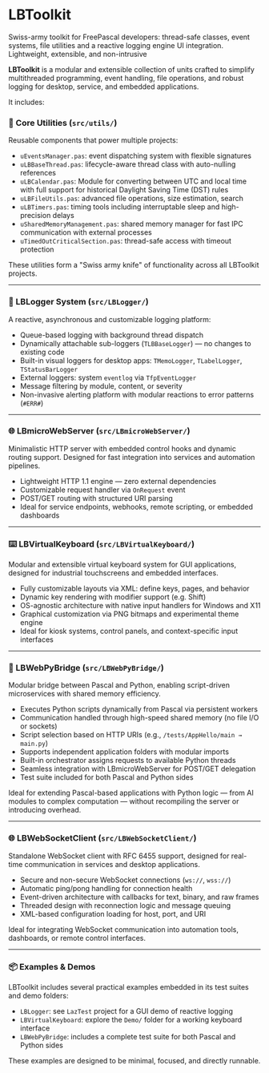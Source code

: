 # LBToolkit
Swiss-army toolkit for FreePascal developers: thread-safe classes, event systems, file utilities and a reactive logging engine UI integration. Lightweight, extensible, and non-intrusive

**LBToolkit** is a modular and extensible collection of units crafted to simplify multithreaded programming, event handling, file operations, and robust logging for desktop, service, and embedded applications.

It includes:

### 🔧 Core Utilities (`src/utils/`)
Reusable components that power multiple projects:
- `uEventsManager.pas`: event dispatching system with flexible signatures
- `uLBBaseThread.pas`: lifecycle-aware thread class with auto-nulling references
- `uLBCalendar.pas`: Module for converting between UTC and local time with full support for historical Daylight Saving Time (DST) rules
- `uLBFileUtils.pas`: advanced file operations, size estimation, search
- `uLBTimers.pas`: timing tools including interruptable sleep and high-precision delays
- `uSharedMemoryManagement.pas`: shared memory manager for fast IPC communication with external processes
- `uTimedOutCriticalSection.pas`: thread-safe access with timeout protection

These utilities form a "Swiss army knife" of functionality across all LBToolkit projects.

---

### 📝 LBLogger System (`src/LBLogger/`)
A reactive, asynchronous and customizable logging platform:
- Queue-based logging with background thread dispatch
- Dynamically attachable sub-loggers (`TLBBaseLogger`) — no changes to existing code
- Built-in visual loggers for desktop apps: `TMemoLogger`, `TLabelLogger`, `TStatusBarLogger`
- External loggers: system `eventlog` via `TfpEventLogger`
- Message filtering by module, content, or severity
- Non-invasive alerting platform with modular reactions to error patterns (`#ERR#`)

---

### 🌐 LBmicroWebServer (`src/LBmicroWebServer/`)
Minimalistic HTTP server with embedded control hooks and dynamic routing support. Designed for fast integration into services and automation pipelines.

- Lightweight HTTP 1.1 engine — zero external dependencies  
- Customizable request handler via `OnRequest` event  
- POST/GET routing with structured URI parsing  
- Ideal for service endpoints, webhooks, remote scripting, or embedded dashboards

---

### ⌨️ LBVirtualKeyboard (`src/LBVirtualKeyboard/`)
Modular and extensible virtual keyboard system for GUI applications, designed for industrial touchscreens and embedded interfaces.

- Fully customizable layouts via XML: define keys, pages, and behavior  
- Dynamic key rendering with modifier support (e.g. Shift)  
- OS-agnostic architecture with native input handlers for Windows and X11  
- Graphical customization via PNG bitmaps and experimental theme engine  
- Ideal for kiosk systems, control panels, and context-specific input interfaces

---

### 🔁 LBWebPyBridge (`src/LBWebPyBridge/`)
Modular bridge between Pascal and Python, enabling script-driven microservices with shared memory efficiency.

- Executes Python scripts dynamically from Pascal via persistent workers  
- Communication handled through high-speed shared memory (no file I/O or sockets)  
- Script selection based on HTTP URIs (e.g., `/tests/AppHello/main → main.py`)  
- Supports independent application folders with modular imports  
- Built-in orchestrator assigns requests to available Python threads  
- Seamless integration with LBmicroWebServer for POST/GET delegation  
- Test suite included for both Pascal and Python sides  

Ideal for extending Pascal-based applications with Python logic — from AI modules to complex computation — without recompiling the server or introducing overhead.

---

### 🌐 LBWebSocketClient (`src/LBWebSocketClient/`)
Standalone WebSocket client with RFC 6455 support, designed for real-time communication in services and desktop applications.

- Secure and non-secure WebSocket connections (`ws://`, `wss://`)
- Automatic ping/pong handling for connection health
- Event-driven architecture with callbacks for text, binary, and raw frames
- Threaded design with reconnection logic and message queuing
- XML-based configuration loading for host, port, and URI

Ideal for integrating WebSocket communication into automation tools, dashboards, or remote control interfaces.

---

### 📦 Examples & Demos

LBToolkit includes several practical examples embedded in its test suites and demo folders:

- `LBLogger`: see `LazTest` project for a GUI demo of reactive logging
- `LBVirtualKeyboard`: explore the `Demo/` folder for a working keyboard interface
- `LBWebPyBridge`: includes a complete test suite for both Pascal and Python sides

These examples are designed to be minimal, focused, and directly runnable.


